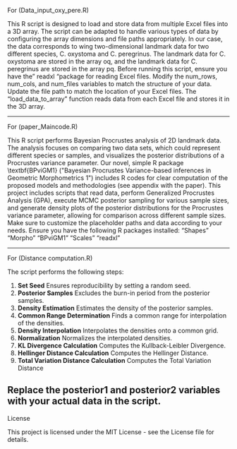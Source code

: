 For (Data_input_oxy_pere.R)

This R script is designed to load and store data from multiple Excel files into a 3D array. The
script can be adapted to handle various types of data by configuring the array dimensions and
file paths appropriately. In our case, the data corresponds to wing two-dimensional landmark
data for two different species, C. oxystoma and C. peregrinus. The landmark data for C.
oxystoma are stored in the array oq, and the landmark data for C. peregrinus are stored in the
array pq. Before running this script, ensure you have the” readxl “package for reading Excel
files. Modify the num_rows, num_cols, and num_files variables to match the structure of
your data. Update the file path to match the location of your Excel files. The
“load_data_to_array” function reads data from each Excel file and stores it in the 3D array.

------------------------------------------------------------------------------------------

For (paper_Maincode.R)

This R script performs Bayesian Procrustes analysis of 2D landmark data. The analysis
focuses on comparing two data sets, which could represent different species or samples, and
visualizes the posterior distributions of a Procrustes variance parameter. Our novel, simple R
package \textbf{BPviGM1} (&quot;Bayesian Procrustes Variance-based inferences in Geometric
Morphometrics 1&quot;) includes R codes for clear computation of the proposed models and
methodologies (see appendix with the paper). This project includes scripts that read data,
perform Generalized Procrustes Analysis (GPA), execute MCMC posterior sampling for
various sample sizes, and generate density plots of the posterior distributions for the
Procrustes variance parameter, allowing for comparison across different sample sizes. Make
sure to customize the placeholder paths and data according to your needs.
Ensure you have the following R packages installed:
 “Shapes”
 “Morpho”
 “BPviGM1”
 “Scales”
 “readxl”

 ------------------------------------------------------------------------------------------
For (Distance computation.R)

The script performs the following steps:
1. **Set Seed** Ensures reproducibility by setting a random seed.
2. **Posterior Samples** Excludes the burn-in period from the posterior samples.
3. **Density Estimation** Estimates the density of the posterior samples.
4. **Common Range Determination** Finds a common range for interpolation of the
densities.
5. **Density Interpolation** Interpolates the densities onto a common grid.
6. **Normalization** Normalizes the interpolated densities.
7. **KL Divergence Calculation** Computes the Kullback-Leibler Divergence.
8. **Hellinger Distance Calculation** Computes the Hellinger Distance.
9. **Total Variation Distance Calculation** Computes the Total Variation Distance

Replace the posterior1 and posterior2 variables with your actual data in the script.
-----------------------------------------------------------------------------------------

License

This project is licensed under the MIT License - see the License file for details.


